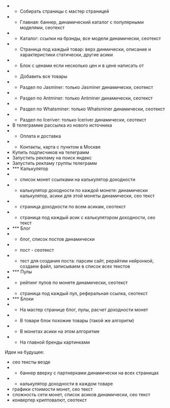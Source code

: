 - + Собирать страницы с мастер страницей
- + Главная: баннер, динамический каталог с популярными моделями, сеотекст
- + Каталог: ссылки на брэнды, все модели динамически, сеотекст
- + Страница под каждый товар: верх динмически, описание и характеристики статически, другие асики
- + Блок с ценами если несколько цен и в цене написать от
- + Добавить все товары
- + Раздел по Jasminer: только Jasminer динамически, сеотекст
- + Раздел по Antminer: только Antminer динамически, сеотекст
- + Раздел по Whatsminer: только Whatsminer динамически, сеотекст
- + Раздел по Iceriver: только Iceriver динамически, сеотекст
- В телеграмме рассылка из нового источника
- + Оплата и доставка
- + Контакты, карта с пунктом в Москве
- Купить подписчиков на телеграмм
- Запустить рекламу на поиск яндекс
- Запустить рекламу группы телеграмм
- *** Калькулятор
- + список монет ссылками на калькулятор доходности
- + калькулятор доходности по каждой монете: динамически калькулятор, асики для этой монеты динамически, сео текст
- + страница доходности по всем асикам, сеотекст
- + страница под каждый асик с калькулятором доходности, сео текст
- *** Блог
- + блог, список постов динамически
- + пост - сеотекст
- + тест для создания поста: парсим сайт, рерайтим нейронкой, создаем файл, записываем в список всех текстов
- *** Пулы
- + рейтинг пулов по монете динамически, сеотекст
- + страница под каждый пул, реферальная ссылка, сеотекст
- *** Блоки
- + На мастер странице блог, пулы, расчет доходности монет
- + В товаре блок похожие товары (такой же алгоритм)
- + В монетах асики на этом алгоритме
- + На главной бренды картинками

Идеи на будущее:
- сео тексты везде
- - баннер вверху с партнерками динамически на всех страницах
- + калькулятор доходности в каждом товаре
- графики стоимости монет, сео текст
- сложность сети монет, список асиков динамически, сео текст
- конвертер криптовалют, сеотекст